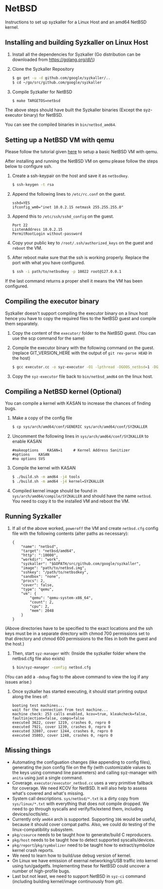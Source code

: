 NetBSD
======

Instructions to set up syzkaller for a Linux Host and an amd64 NetBSD kernel.

Installing and building Syzkaller on Linux Host
-----------------------------------------------

1.	Install all the dependencies for Syzkaller (Go distribution can be downloaded from https://golang.org/dl/\)

2.	Clone the Syzkaller Repository

	```sh
	$ go get -u -d github.com/google/syzkaller/.. 
	$ cd ~/go/src/github.com/google/syzkaller
	```

3.	Compile Syzkaller for NetBSD

	```sh
	$ make TARGETOS=netbsd
	```

The above steps should have built the Syzkaller binaries (Except the syz-executor binary) for NetBSD.

You can see the compiled binaries in `bin/netbsd_amd64`.

Setting up a NetBSD VM with qemu
--------------------------------

Please follow the tutorial given [here](https://wiki.qemu.org/Hosts/BSD#NetBSD) to setup a basic NetBSD VM with qemu.

After installing and running the NetBSD VM on qemu please follow the steps below to configure ssh.

1.	Create a ssh-keypair on the host and save it as `netbsdkey`.

	```sh
	$ ssh-keygen -t rsa
	```

2.	Append the following lines to `/etc/rc.conf` on the guest.

	```
	sshd=YES
	ifconfig_wm0="inet 10.0.2.15 netmask 255.255.255.0"
	```

3.	Append this to `/etc/ssh/sshd_config` on the guest.

	```
	Port 22
	ListenAddress 10.0.2.15
	PermitRootLogin without-password
	```

4.	Copy your public key to `/root/.ssh/authorized_keys` on the guest and `reboot` the VM.

5.	After reboot make sure that the ssh is working properly. Replace the port with what you have configured.

	```sh
	$ ssh -i path/to/netbsdkey -p 10022 root@127.0.0.1
	```

If the last command returns a proper shell it means the VM has been configured.

Compiling the executor binary
-----------------------------

Syzkaller doesn't support compiling the executor binary on a linux host hence you have to copy the required files to the NetBSD guest and compile them separately.

1.	Copy the content of the `executor/` folder to the NetBSD guest. (You can use the scp command for the same)

2.	Compile the executor binary with the following command on the guest. (replace GIT_VERSION_HERE with the output of `git rev-parse HEAD` in the host)

	```sh
	$ gcc executor.cc -o syz-executor -O1 -lpthread -DGOOS_netbsd=1 -DGOARCH_amd64=1 -DGIT_REVISION=\"GIT_VERSION_HERE\"
	```

3.	Copy the `syz-executor` file back to `bin/netbsd_amd64` on the linux host.

Compiling a NetBSD kernel (Optional)
------------------------------------

You can compile a kernel with KASAN to increase the chances of finding bugs.

1.	Make a copy of the config file

	```sh
	$ cp sys/arch/amd64/conf/GENERIC sys/arch/amd64/conf/SYZKALLER 
	```

2.	Uncomment the following lines in `sys/arch/amd64/conf/SYZKALLER` to enable KASAN

	```
	#makeoptions    KASAN=1     # Kernel Address Sanitizer
	#options    KASAN
	#no options SVS
	```

3.	Compile the kernel with KASAN

	```sh
	$ ./build.sh -m amd64 -j4 tools
	$ ./build.sh -m amd64 -j4 kernel=SYZKALLER

	```

4.	Compiled kernel image should be found in `sys/arch/amd64/compile/SYZKALLER` and should have the name `netbsd`. You need to copy it to the installed VM and reboot the VM.

Running Syzkaller
-----------------

1.	If all of the above worked, `poweroff` the VM and create `netbsd.cfg` config file with the following contents (alter paths as necessary):

	```
	{
	    "name": "netbsd",
	    "target": "netbsd/amd64",
	    "http": ":10000",
	    "workdir": "work",
	    "syzkaller": "$GOPATH/src/github.com/google/syzkaller",
	    "image": "path/to/netbsd.img",
	    "sshkey": "/path/to/netbsdkey",
	    "sandbox": "none",
	    "procs": 2,
	    "cover": false,
	    "type": "qemu",
	    "vm": {
	        "qemu": "qemu-system-x86_64",
	        "count": 2,
	        "cpu": 2,
	        "mem": 2048
	    }
	}
	```

(Above directories have to be specified to the exact locations and the ssh keys must be in a separate directory with chmod 700 permissions set to that directory and chmod 600 permissions to the files in both the guest and the host.)

1.	Then, start `syz-manager` with: (Inside the syzkaller folder where the netbsd.cfg file also exists)

	```sh
	$ bin/syz-manager -config netbsd.cfg
	```

(You can add a `-debug` flag to the above command to view the log if any issues arise.)

1.	Once syzkaller has started executing, it should start printing output along the lines of:

	```
	booting test machines...
	wait for the connection from test machine...
	machine check: 253 calls enabled, kcov=true, kleakcheck=false, faultinjection=false, comps=false
	executed 3622, cover 1219, crashes 0, repro 0
	executed 7921, cover 1239, crashes 0, repro 0
	executed 32807, cover 1244, crashes 0, repro 0
	executed 35803, cover 1248, crashes 0, repro 0
	```

Missing things
--------------

-	Automating the configuation changes (like appending to config files), generating the json config file on the fly (with customizable values to the keys using command line parameters) and calling syz-manager with `anita` using just a single command.
-	Coverage. `executor/executor_netbsd.cc` uses a very primitive fallback for coverage. We need KCOV for NetBSD. It will also help to assess what's covered and what's missing.
-	System call descriptions. `sys/netbsd/*.txt` is a dirty copy from `sys/linux/*.txt` with everything that does not compile dropped. We need to go through syscalls and verify/fix/extend them, including devices/ioctls/etc.
-	Currently only `amd64` arch is supported. Supporting `386` would be useful, because it should cover compat paths. Also, we could do testing of the linux-compatibility subsystem.
-	`pkg/csource` needs to be taught how to generate/build C reproducers.
-	`pkg/host` needs to be taught how to detect supported syscalls/devices.
-	`pkg/report`/`pkg/symbolizer` need to be taught how to extract/symbolize kernel crash reports.
-	We need to learn how to build/use debug version of kernel.
-	On Linux we have emission of exernal networking/USB traffic into kernel using tun/gadgetfs. Implementing these for NetBSD could uncover a number of high-profile bugs.
-	Last but not least, we need to support NetBSD in `syz-ci` command (including building kernel/image continuously from git).
